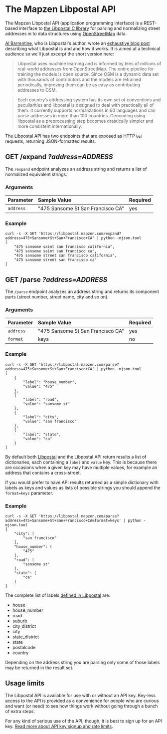 # The Mapzen Libpostal API

The Mapzen Libpostal API (application programming interface) is a REST-based interface to [the Libpostal C library](https://github.com/openvenues/libpostal) for parsing and normalizing street addresses in to data structures using [OpenStreetMap](http://www.openstreetmap.org/) data.

[Al Barrentine](https://twitter.com/albarrentine), who is Libpostal's author, wrote an [exhaustive blog post](https://mapzen.com/blog/inside-libpostal/) describing what Libpostal is and and how it works. It is aimed at a technical audience so we'll just excerpt the short version here:

> Libpostal uses machine learning and is informed by tens of millions of real-world addresses from OpenStreetMap. The entire pipeline for training the models is open source. Since OSM is a dynamic data set with thousands of contributors and the models are retrained periodically, improving them can be as easy as contributing addresses to OSM.

> Each country’s addressing system has its own set of conventions and peculiarities and libpostal is designed to deal with practically all of them. It currently supports normalizations in 60 languages and can parse addresses in more than 100 countries. Geocoding using libpostal as a preprocessing step becomes drastically simpler and more consistent internationally.

The Libpostal API has two endpoints that are exposed as HTTP `GET` requests, returning JSON-formatted results.

## GET /expand _?address=ADDRESS_

The `/expand` endpoint analyzes an address string and returns a list of normalized equivalent strings.

### Arguments

| Parameter | Sample Value | Required |
| :--- | :--- | :--- |
| `address` | "475 Sansome St San Francisco CA" | yes |

### Example

```
curl -s -X GET 'https://libpostal.mapzen.com/expand?address=475+Sansome+St+San+Francisco+CA' | python -mjson.tool
[
    "475 sansome saint san francisco california",
    "475 sansome saint san francisco ca",
    "475 sansome street san francisco california",
    "475 sansome street san francisco ca"
]
```

## GET /parse _?address=ADDRESS_

The `/parse` endpoint analyzes an address string and returns its component parts (street number, street name, city and so on).

### Arguments

| Parameter | Sample Value | Required |
| :--- | :--- | :--- |
| `address` | "475 Sansome St San Francisco CA" | yes |
| `format` | keys | no |

### Example

```
curl -s -X GET 'https://libpostal.mapzen.com/parse?address=475+Sansome+St+San+Francisco+CA' | python -mjson.tool
[
    {
        "label": "house_number",
        "value": "475"
    },
    {
        "label": "road",
        "value": "sansome st"
    },
    {
        "label": "city",
        "value": "san francisco"
    },
    {
        "label": "state",
        "value": "ca"
    }
]
```

By default both [Libpostal](https://github.com/openvenues/libpostal) and the Libpostal API return results a list of dictionaries, each containing a `label` and `value` key. This is because there are occasions when a given key may have multiple values, for example an address that contains a cross-street.

If you would prefer to have API results returned as a simple dictionary with labels as keys and values as lists of possible strings you should append the `format=keys` parameter.

### Example

```
curl -s -X GET 'https://libpostal.mapzen.com/parse?address=475+Sansome+St+San+Francisco+CA&format=keys' | python -mjson.tool
{
    "city": [
        "san francisco"
    ],
    "house_number": [
        "475"
    ],
    "road": [
        "sansome st"
    ],
    "state": [
        "ca"
    ]
}
```

The complete list of labels [defined in Libpostal](https://github.com/openvenues/libpostal/blob/master/src/address_parser.h) are:

* house
* house_number
* road
* suburb
* city_district
* city
* state_district
* state
* postalcode
* country

Depending on the address string you are parsing only some of those labels may be returned in the result set.

## Usage limits

The Libpostal API is available for use with or without an API key. Key-less access to the API is provided as a convenience for people who are curious and want (or need) to see how things work without going through a bunch of extra steps.

For any kind of serious use of the API, though, it is best to sign up for an API key. [Read more about API key signup and rate limits](https://mapzen.com/documentation/overview/).
